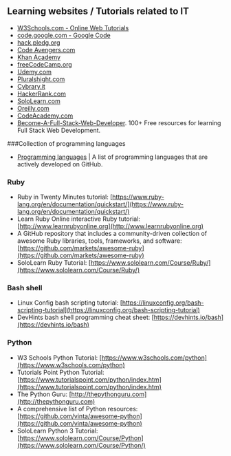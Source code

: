 ## Learning websites / Tutorials related to IT

* [W3Schools.com -  Online Web Tutorials](https://www.w3schools.com/)
* [code.google.com - Google Code](https://code.google.com/)
* [hack.pledg.org](https://hackpledge.org/)
* [Code Avengers.com](https://www.codeavengers.com/)
* [Khan Academy](https://www.khanacademy.org/)
* [freeCodeCamp.org](https://www.freecodecamp.org/)
* [Udemy.com](https://www.udemy.com/)
* [Pluralshight.com](https://www.pluralsight.com/)
* [Cybrary.it](https://www.cybrary.it)
* [HackerRank.com](https://www.hackerrank.com)
* [SoloLearn.com](https://www.sololearn.com/)
* [Oreilly.com](oreilly.com)
* [CodeAcademy.com](https://www.codecademy.com/learn/learn-git)
* [Become-A-Full-Stack-Web-Developer](https://github.com/bmorelli25/Become-A-Full-Stack-Web-Developer). 100+ Free resources for learning Full Stack Web Development.

###Collection of programming languages
* [Programming languages](https://github.com/collections/programming-languages) | A list of programming languages that are actively developed on GitHub.

### Ruby
* Ruby in Twenty Minutes tutorial: [https://www.ruby-lang.org/en/documentation/quickstart/](https://www.ruby-lang.org/en/documentation/quickstart/)
* Learn Ruby Online interactive Ruby tutorial: [http://www.learnrubyonline.org](http://www.learnrubyonline.org)
* A GitHub repository that includes a community-driven collection of awesome Ruby libraries, tools, frameworks, and software: [https://github.com/markets/awesome-ruby](https://github.com/markets/awesome-ruby)
* SoloLearn Ruby Tutorial: [https://www.sololearn.com/Course/Ruby/](https://www.sololearn.com/Course/Ruby/)

### Bash shell
- Linux Config bash scripting tutorial: [https://linuxconfig.org/bash-scripting-tutorial](https://linuxconfig.org/bash-scripting-tutorial)
- DevHints bash shell programming cheat sheet: [https://devhints.io/bash](https://devhints.io/bash)

### Python
* W3 Schools Python Tutorial: [https://www.w3schools.com/python](https://www.w3schools.com/python)
* Tutorials Point Python Tutorial: [https://www.tutorialspoint.com/python/index.htm](https://www.tutorialspoint.com/python/index.htm)
* The Python Guru: [http://thepythonguru.com](http://thepythonguru.com)
* A comprehensive list of Python resources: [https://github.com/vinta/awesome-python](https://github.com/vinta/awesome-python)
* SoloLearn Python 3 Tutorial: [https://www.sololearn.com/Course/Python](https://www.sololearn.com/Course/Python/)
